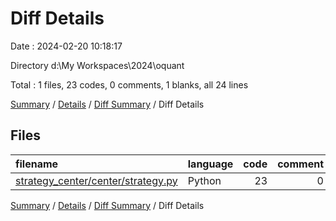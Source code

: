 # Diff Details

Date : 2024-02-20 10:18:17

Directory d:\\My Workspaces\\2024\\oquant

Total : 1 files,  23 codes, 0 comments, 1 blanks, all 24 lines

[Summary](results.md) / [Details](details.md) / [Diff Summary](diff.md) / Diff Details

## Files
| filename | language | code | comment | blank | total |
| :--- | :--- | ---: | ---: | ---: | ---: |
| [strategy_center/center/strategy.py](/strategy_center/center/strategy.py) | Python | 23 | 0 | 1 | 24 |

[Summary](results.md) / [Details](details.md) / [Diff Summary](diff.md) / Diff Details